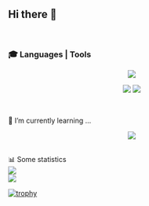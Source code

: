 ## Hi there 👋

<br>

### 🎓 Languages | Tools
<p align="center">
  <img src="https://skillicons.dev/icons?i=css,html,scss,js" />  
</p>
<p align="center">
  <img src="https://skillicons.dev/icons?i=git,webpack" />
  <img src="https://skillicons.dev/icons?i=figma" />
</p>

<br>

🌱 I’m currently learning ...
<p align="center">
  <img src="https://skillicons.dev/icons?i=typescript,nodejs,react" />  
</p>
<br>
📊 Some statistics
<div align="left">
  <img src="https://www.codewars.com/users/AishSI/badges/large">  
</div>
<div align="left">
  <img src="https://github-readme-stats.vercel.app/api?username=aishsi&show_icons=true&theme=city_lights">  
</div>
<!-- <div align="left">
  <img src="https://github-profile-trophy.vercel.app/?username=aishsi&rank=B,AA&theme=buddhism">
</div> -->

[![trophy](https://github-profile-trophy.vercel.app/?username=aishsi&rank=C,B,AA&theme=buddhism)](https://github.com/aishsi/github-profile-trophy)
